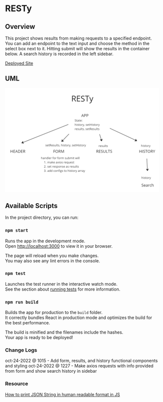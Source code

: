 # RESTy

## Overview
This project shows results from making requests to a specified endpoint. You can add an endpoint to the text input and choose the method in the select box next to it. Hitting submit will show the results in the container below. A search history is recorded in the left sidebar.

[Deployed Site](https://unique-cendol-3e90d5.netlify.app/)

## UML
<img src='./img/lab26.png'>

## Available Scripts

In the project directory, you can run:

### `npm start`

Runs the app in the development mode.\
Open [http://localhost:3000](http://localhost:3000) to view it in your browser.

The page will reload when you make changes.\
You may also see any lint errors in the console.

### `npm test`

Launches the test runner in the interactive watch mode.\
See the section about [running tests](https://facebook.github.io/create-react-app/docs/running-tests) for more information.

### `npm run build`

Builds the app for production to the `build` folder.\
It correctly bundles React in production mode and optimizes the build for the best performance.

The build is minified and the filenames include the hashes.\
Your app is ready to be deployed!

### Change Logs
oct-24-2022 @ 1015 - Add form, results, and history functional components and styling
oct-24-2022 @ 1227 - Make axios requests with info provided from form and show search history in sidebar

### Resource
[How to print JSON String in human readable format in JS](https://stackoverflow.com/questions/60785852/how-to-print-json-string-in-human-readable-format-in-js)
